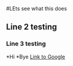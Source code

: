 #LEts see what this does 
## Line 2 testing
### Line 3 testing

*Hi
*Bye
[Link to Google](http://www.google.com)
